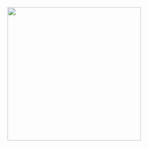 <a title='Get it on Google Play' href='https://play.google.com/store/apps/details?id=com.diewland.inputmethodpicker'><img width='300' src='https://play.google.com/intl/en_us/badges/images/generic/en_badge_web_generic.png' /></a>
